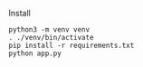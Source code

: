 Install

```
python3 -m venv venv
. ./venv/bin/activate
pip install -r requirements.txt
python app.py
```
